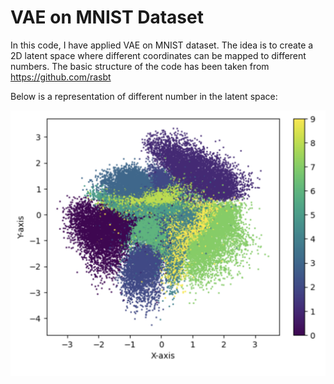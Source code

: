 # VAE on MNIST Dataset

In this code, I have applied VAE on MNIST dataset. The idea is to create a 2D latent space where different coordinates can be mapped to different numbers. The basic structure of the code has been taken from https://github.com/rasbt 

Below is a representation of different number in the latent space:

![Digits in Latent space](Images/LatentSpaceRepresentation.png)